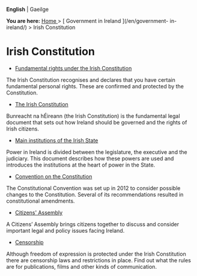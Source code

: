 **English** |  Gaeilge 

**You are here:** [ Home ](/en/) > [ Government in Ireland ](/en/government-
in-ireland/) > Irish Constitution

#  Irish Constitution

  * [ Fundamental rights under the Irish Constitution ](/en/government-in-ireland/irish-constitution-1/constitution-fundamental-rights/)

The Irish Constitution recognises and declares that you have certain
fundamental personal rights. These are confirmed and protected by the
Constitution.

  * [ The Irish Constitution ](/en/government-in-ireland/irish-constitution-1/constitution-introduction/)

Bunreacht na hÉireann (the Irish Constitution) is the fundamental legal
document that sets out how Ireland should be governed and the rights of Irish
citizens.

  * [ Main institutions of the Irish State ](/en/government-in-ireland/irish-constitution-1/main-institutions-of-the-state/)

Power in Ireland is divided between the legislature, the executive and the
judiciary. This document describes how these powers are used and introduces
the institutions at the heart of power in the State.

  * [ Convention on the Constitution ](/en/government-in-ireland/irish-constitution-1/constitutional-convention/)

The Constitutional Convention was set up in 2012 to consider possible changes
to the Constitution. Several of its recommendations resulted in constitutional
amendments.

  * [ Citizens' Assembly ](/en/government-in-ireland/irish-constitution-1/citizens-assembly/)

A Citizens’ Assembly brings citizens together to discuss and consider
important legal and policy issues facing Ireland.

  * [ Censorship ](/en/government-in-ireland/irish-constitution-1/censorship/)

Although freedom of expression is protected under the Irish Constitution there
are censorship laws and restrictions in place. Find out what the rules are for
publications, films and other kinds of communication.

